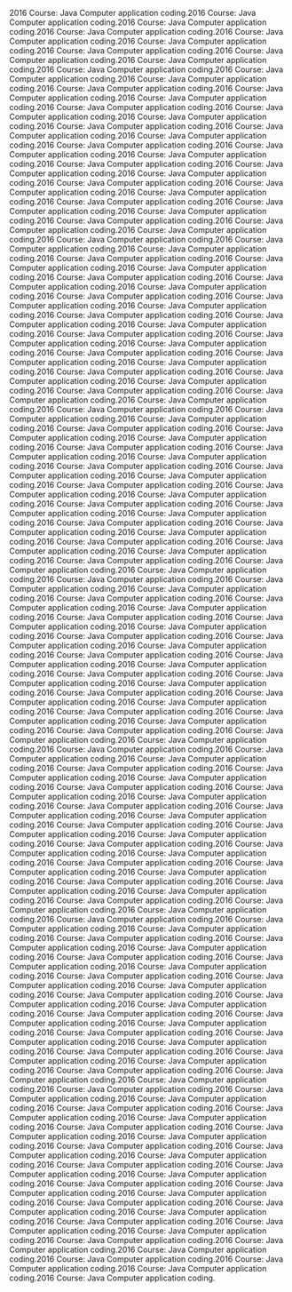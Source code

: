 2016 Course:
Java
Computer application coding.2016 Course:
Java
Computer application coding.2016 Course:
Java
Computer application coding.2016 Course:
Java
Computer application coding.2016 Course:
Java
Computer application coding.2016 Course:
Java
Computer application coding.2016 Course:
Java
Computer application coding.2016 Course:
Java
Computer application coding.2016 Course:
Java
Computer application coding.2016 Course:
Java
Computer application coding.2016 Course:
Java
Computer application coding.2016 Course:
Java
Computer application coding.2016 Course:
Java
Computer application coding.2016 Course:
Java
Computer application coding.2016 Course:
Java
Computer application coding.2016 Course:
Java
Computer application coding.2016 Course:
Java
Computer application coding.2016 Course:
Java
Computer application coding.2016 Course:
Java
Computer application coding.2016 Course:
Java
Computer application coding.2016 Course:
Java
Computer application coding.2016 Course:
Java
Computer application coding.2016 Course:
Java
Computer application coding.2016 Course:
Java
Computer application coding.2016 Course:
Java
Computer application coding.2016 Course:
Java
Computer application coding.2016 Course:
Java
Computer application coding.2016 Course:
Java
Computer application coding.2016 Course:
Java
Computer application coding.2016 Course:
Java
Computer application coding.2016 Course:
Java
Computer application coding.2016 Course:
Java
Computer application coding.2016 Course:
Java
Computer application coding.2016 Course:
Java
Computer application coding.2016 Course:
Java
Computer application coding.2016 Course:
Java
Computer application coding.2016 Course:
Java
Computer application coding.2016 Course:
Java
Computer application coding.2016 Course:
Java
Computer application coding.2016 Course:
Java
Computer application coding.2016 Course:
Java
Computer application coding.2016 Course:
Java
Computer application coding.2016 Course:
Java
Computer application coding.2016 Course:
Java
Computer application coding.2016 Course:
Java
Computer application coding.2016 Course:
Java
Computer application coding.2016 Course:
Java
Computer application coding.2016 Course:
Java
Computer application coding.2016 Course:
Java
Computer application coding.2016 Course:
Java
Computer application coding.2016 Course:
Java
Computer application coding.2016 Course:
Java
Computer application coding.2016 Course:
Java
Computer application coding.2016 Course:
Java
Computer application coding.2016 Course:
Java
Computer application coding.2016 Course:
Java
Computer application coding.2016 Course:
Java
Computer application coding.2016 Course:
Java
Computer application coding.2016 Course:
Java
Computer application coding.2016 Course:
Java
Computer application coding.2016 Course:
Java
Computer application coding.2016 Course:
Java
Computer application coding.2016 Course:
Java
Computer application coding.2016 Course:
Java
Computer application coding.2016 Course:
Java
Computer application coding.2016 Course:
Java
Computer application coding.2016 Course:
Java
Computer application coding.2016 Course:
Java
Computer application coding.2016 Course:
Java
Computer application coding.2016 Course:
Java
Computer application coding.2016 Course:
Java
Computer application coding.2016 Course:
Java
Computer application coding.2016 Course:
Java
Computer application coding.2016 Course:
Java
Computer application coding.2016 Course:
Java
Computer application coding.2016 Course:
Java
Computer application coding.2016 Course:
Java
Computer application coding.2016 Course:
Java
Computer application coding.2016 Course:
Java
Computer application coding.2016 Course:
Java
Computer application coding.2016 Course:
Java
Computer application coding.2016 Course:
Java
Computer application coding.2016 Course:
Java
Computer application coding.2016 Course:
Java
Computer application coding.2016 Course:
Java
Computer application coding.2016 Course:
Java
Computer application coding.2016 Course:
Java
Computer application coding.2016 Course:
Java
Computer application coding.2016 Course:
Java
Computer application coding.2016 Course:
Java
Computer application coding.2016 Course:
Java
Computer application coding.2016 Course:
Java
Computer application coding.2016 Course:
Java
Computer application coding.2016 Course:
Java
Computer application coding.2016 Course:
Java
Computer application coding.2016 Course:
Java
Computer application coding.2016 Course:
Java
Computer application coding.2016 Course:
Java
Computer application coding.2016 Course:
Java
Computer application coding.2016 Course:
Java
Computer application coding.2016 Course:
Java
Computer application coding.2016 Course:
Java
Computer application coding.2016 Course:
Java
Computer application coding.2016 Course:
Java
Computer application coding.2016 Course:
Java
Computer application coding.2016 Course:
Java
Computer application coding.2016 Course:
Java
Computer application coding.2016 Course:
Java
Computer application coding.2016 Course:
Java
Computer application coding.2016 Course:
Java
Computer application coding.2016 Course:
Java
Computer application coding.2016 Course:
Java
Computer application coding.2016 Course:
Java
Computer application coding.2016 Course:
Java
Computer application coding.2016 Course:
Java
Computer application coding.2016 Course:
Java
Computer application coding.2016 Course:
Java
Computer application coding.2016 Course:
Java
Computer application coding.2016 Course:
Java
Computer application coding.2016 Course:
Java
Computer application coding.2016 Course:
Java
Computer application coding.2016 Course:
Java
Computer application coding.2016 Course:
Java
Computer application coding.2016 Course:
Java
Computer application coding.2016 Course:
Java
Computer application coding.2016 Course:
Java
Computer application coding.2016 Course:
Java
Computer application coding.2016 Course:
Java
Computer application coding.2016 Course:
Java
Computer application coding.2016 Course:
Java
Computer application coding.2016 Course:
Java
Computer application coding.2016 Course:
Java
Computer application coding.2016 Course:
Java
Computer application coding.2016 Course:
Java
Computer application coding.2016 Course:
Java
Computer application coding.2016 Course:
Java
Computer application coding.2016 Course:
Java
Computer application coding.2016 Course:
Java
Computer application coding.2016 Course:
Java
Computer application coding.2016 Course:
Java
Computer application coding.2016 Course:
Java
Computer application coding.2016 Course:
Java
Computer application coding.2016 Course:
Java
Computer application coding.2016 Course:
Java
Computer application coding.2016 Course:
Java
Computer application coding.2016 Course:
Java
Computer application coding.2016 Course:
Java
Computer application coding.2016 Course:
Java
Computer application coding.2016 Course:
Java
Computer application coding.2016 Course:
Java
Computer application coding.2016 Course:
Java
Computer application coding.2016 Course:
Java
Computer application coding.2016 Course:
Java
Computer application coding.2016 Course:
Java
Computer application coding.2016 Course:
Java
Computer application coding.2016 Course:
Java
Computer application coding.2016 Course:
Java
Computer application coding.2016 Course:
Java
Computer application coding.2016 Course:
Java
Computer application coding.2016 Course:
Java
Computer application coding.2016 Course:
Java
Computer application coding.2016 Course:
Java
Computer application coding.2016 Course:
Java
Computer application coding.2016 Course:
Java
Computer application coding.2016 Course:
Java
Computer application coding.2016 Course:
Java
Computer application coding.2016 Course:
Java
Computer application coding.2016 Course:
Java
Computer application coding.2016 Course:
Java
Computer application coding.2016 Course:
Java
Computer application coding.2016 Course:
Java
Computer application coding.2016 Course:
Java
Computer application coding.2016 Course:
Java
Computer application coding.2016 Course:
Java
Computer application coding.2016 Course:
Java
Computer application coding.2016 Course:
Java
Computer application coding.2016 Course:
Java
Computer application coding.2016 Course:
Java
Computer application coding.2016 Course:
Java
Computer application coding.2016 Course:
Java
Computer application coding.2016 Course:
Java
Computer application coding.2016 Course:
Java
Computer application coding.2016 Course:
Java
Computer application coding.2016 Course:
Java
Computer application coding.2016 Course:
Java
Computer application coding.2016 Course:
Java
Computer application coding.2016 Course:
Java
Computer application coding.2016 Course:
Java
Computer application coding.2016 Course:
Java
Computer application coding.2016 Course:
Java
Computer application coding.2016 Course:
Java
Computer application coding.2016 Course:
Java
Computer application coding.2016 Course:
Java
Computer application coding.2016 Course:
Java
Computer application coding.2016 Course:
Java
Computer application coding.2016 Course:
Java
Computer application coding.2016 Course:
Java
Computer application coding.2016 Course:
Java
Computer application coding.2016 Course:
Java
Computer application coding.2016 Course:
Java
Computer application coding.2016 Course:
Java
Computer application coding.2016 Course:
Java
Computer application coding.
